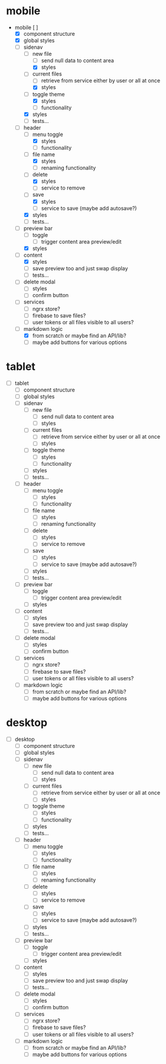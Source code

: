 # mobile

- mobile [ ]
  - [x] component structure
  - [x] global styles
  - [ ] sidenav
    - [ ] new file
      - [ ] send null data to content area
      - [x] styles
    - [ ] current files
      - [ ] retrieve from service either by user or all at once
      - [x] styles
    - [ ] toggle theme
      - [x] styles
      - [ ] functionality
    - [x] styles
    - [ ] tests...
  - [ ] header
    - [ ] menu toggle
      - [x] styles
      - [ ] functionality
    - [ ] file name
      - [x] styles
      - [ ] renaming functionality
    - [ ] delete
      - [x] styles
      - [ ] service to remove
    - [ ] save
      - [x] styles
      - [ ] service to save (maybe add autosave?)
    - [x] styles
    - [ ] tests...
  - [ ] preview bar
    - [ ] toggle
      - [ ] trigger content area preview/edit
    - [x] styles
  - [ ] content
    - [x] styles
    - [ ] save preview too and just swap display
    - [ ] tests...
  - [ ] delete modal
    - [ ] styles
    - [ ] confirm button
  - [ ] services
    - [ ] ngrx store?
    - [ ] firebase to save files?
    - [ ] user tokens or all files visible to all users?
  - [ ] markdown logic
    - [x] from scratch or maybe find an API/lib?
    - [ ] maybe add buttons for various options

# tablet

- [ ] tablet
  - [ ] component structure
  - [ ] global styles
  - [ ] sidenav
    - [ ] new file
      - [ ] send null data to content area
      - [ ] styles
    - [ ] current files
      - [ ] retrieve from service either by user or all at once
      - [ ] styles
    - [ ] toggle theme
      - [ ] styles
      - [ ] functionality
    - [ ] styles
    - [ ] tests...
  - [ ] header
    - [ ] menu toggle
      - [ ] styles
      - [ ] functionality
    - [ ] file name
      - [ ] styles
      - [ ] renaming functionality
    - [ ] delete
      - [ ] styles
      - [ ] service to remove
    - [ ] save
      - [ ] styles
      - [ ] service to save (maybe add autosave?)
    - [ ] styles
    - [ ] tests...
  - [ ] preview bar
    - [ ] toggle
      - [ ] trigger content area preview/edit
    - [ ] styles
  - [ ] content
    - [ ] styles
    - [ ] save preview too and just swap display
    - [ ] tests...
  - [ ] delete modal
    - [ ] styles
    - [ ] confirm button
  - [ ] services
    - [ ] ngrx store?
    - [ ] firebase to save files?
    - [ ] user tokens or all files visible to all users?
  - [ ] markdown logic
    - [ ] from scratch or maybe find an API/lib?
    - [ ] maybe add buttons for various options

# desktop

- [ ] desktop
  - [ ] component structure
  - [ ] global styles
  - [ ] sidenav
    - [ ] new file
      - [ ] send null data to content area
      - [ ] styles
    - [ ] current files
      - [ ] retrieve from service either by user or all at once
      - [ ] styles
    - [ ] toggle theme
      - [ ] styles
      - [ ] functionality
    - [ ] styles
    - [ ] tests...
  - [ ] header
    - [ ] menu toggle
      - [ ] styles
      - [ ] functionality
    - [ ] file name
      - [ ] styles
      - [ ] renaming functionality
    - [ ] delete
      - [ ] styles
      - [ ] service to remove
    - [ ] save
      - [ ] styles
      - [ ] service to save (maybe add autosave?)
    - [ ] styles
    - [ ] tests...
  - [ ] preview bar
    - [ ] toggle
      - [ ] trigger content area preview/edit
    - [ ] styles
  - [ ] content
    - [ ] styles
    - [ ] save preview too and just swap display
    - [ ] tests...
  - [ ] delete modal
    - [ ] styles
    - [ ] confirm button
  - [ ] services
    - [ ] ngrx store?
    - [ ] firebase to save files?
    - [ ] user tokens or all files visible to all users?
  - [ ] markdown logic
    - [ ] from scratch or maybe find an API/lib?
    - [ ] maybe add buttons for various options
